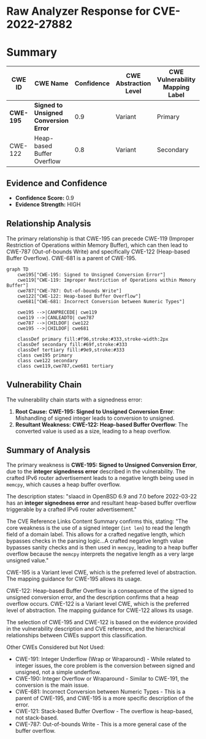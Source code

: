 # Raw Analyzer Response for CVE-2022-27882

# Summary
| CWE ID | CWE Name | Confidence | CWE Abstraction Level | CWE Vulnerability Mapping Label | CWE-Vulnerability Mapping Notes |
|---|---|---|---|---|---|
| **CWE-195** | **Signed to Unsigned Conversion Error** | 0.9 | Variant | Primary | Allowed |
| CWE-122 | Heap-based Buffer Overflow | 0.8 | Variant | Secondary | Allowed |

## Evidence and Confidence

*   **Confidence Score:** 0.9
*   **Evidence Strength:** HIGH

## Relationship Analysis
The primary relationship is that CWE-195 can precede CWE-119 (Improper Restriction of Operations within Memory Buffer), which can then lead to CWE-787 (Out-of-bounds Write) and specifically CWE-122 (Heap-based Buffer Overflow). CWE-681 is a parent of CWE-195.

```mermaid
graph TD
    cwe195["CWE-195: Signed to Unsigned Conversion Error"]
    cwe119["CWE-119: Improper Restriction of Operations within Memory Buffer"]
    cwe787["CWE-787: Out-of-bounds Write"]
    cwe122["CWE-122: Heap-based Buffer Overflow"]
    cwe681["CWE-681: Incorrect Conversion between Numeric Types"]

    cwe195 -->|CANPRECEDE| cwe119
    cwe119 -->|CANLEADTO| cwe787
    cwe787 -->|CHILDOF| cwe122
    cwe195 -->|CHILDOF| cwe681
    
    classDef primary fill:#f96,stroke:#333,stroke-width:2px
    classDef secondary fill:#69f,stroke:#333
    classDef tertiary fill:#9e9,stroke:#333
    class cwe195 primary
    class cwe122 secondary
    class cwe119,cwe787,cwe681 tertiary
```

## Vulnerability Chain
The vulnerability chain starts with a signedness error:
1.  **Root Cause:** **CWE-195: Signed to Unsigned Conversion Error**: Mishandling of signed integer leads to conversion to unsigned.
2.  **Resultant Weakness:** **CWE-122: Heap-based Buffer Overflow**: The converted value is used as a size, leading to a heap overflow.

## Summary of Analysis
The primary weakness is **CWE-195: Signed to Unsigned Conversion Error**, due to the **integer signedness error** described in the vulnerability. The crafted IPv6 router advertisement leads to a negative length being used in `memcpy`, which causes a heap buffer overflow.

The description states: "slaacd in OpenBSD 6.9 and 7.0 before 2022-03-22 has an **integer signedness error** and resultant heap-based buffer overflow triggerable by a crafted IPv6 router advertisement."

The CVE Reference Links Content Summary confirms this, stating: "The core weakness is the use of a signed integer (`int len`) to read the length field of a domain label. This allows for a crafted negative length, which bypasses checks in the parsing logic...A crafted negative length value bypasses sanity checks and is then used in `memcpy`, leading to a heap buffer overflow because the `memcpy` interprets the negative length as a very large unsigned value."

CWE-195 is a Variant level CWE, which is the preferred level of abstraction. The mapping guidance for CWE-195 allows its usage.

CWE-122: Heap-based Buffer Overflow is a consequence of the signed to unsigned conversion error, and the description confirms that a heap overflow occurs. CWE-122 is a Variant level CWE, which is the preferred level of abstraction. The mapping guidance for CWE-122 allows its usage.

The selection of CWE-195 and CWE-122 is based on the evidence provided in the vulnerability description and CVE reference, and the hierarchical relationships between CWEs support this classification.

Other CWEs Considered but Not Used:
*   CWE-191: Integer Underflow (Wrap or Wraparound) - While related to integer issues, the core problem is the conversion between signed and unsigned, not a simple underflow.
*   CWE-190: Integer Overflow or Wraparound - Similar to CWE-191, the conversion is the main issue.
*   CWE-681: Incorrect Conversion between Numeric Types - This is a parent of CWE-195, and CWE-195 is a more specific description of the error.
*   CWE-121: Stack-based Buffer Overflow - The overflow is heap-based, not stack-based.
*   CWE-787: Out-of-bounds Write - This is a more general case of the buffer overflow.